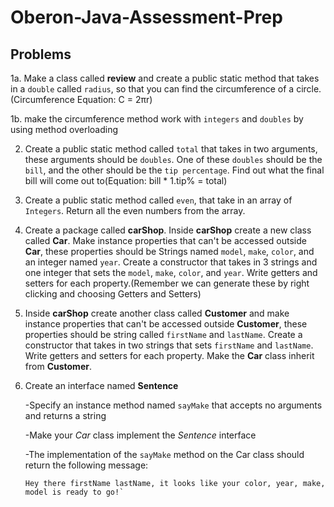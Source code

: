 # Oberon-Java-Assessment-Prep

## Problems

1a. Make a class called **review** and create a public static method that takes in a `double` called `radius`, so that you can find the circumference of a circle.
   (Circumference Equation: C = 2πr)
   
1b. make the circumference method work with `integers` and `doubles` by using method overloading

2. Create a public static method called `total` that takes in two arguments, these arguments should be `doubles`. 
   One of these `doubles` should be the `bill`, and the other should be the `tip percentage`. Find out what the final bill will come out to(Equation: bill * 1.tip% = total)


3. Create a public static method called `even`, that take in an array of `Integers`. Return all the even numbers from the array.


4. Create a package called **carShop**. Inside **carShop** create a new class called **Car**. Make instance properties that can't be accessed outside **Car**,
   these properties should be Strings named `model`, `make`, `color`, and an integer named `year`. Create a constructor that takes in 3 strings and one integer
   that sets the `model`, `make`, `color`, and `year`. Write getters and setters for each property.(Remember we can generate these by right clicking and choosing Getters and Setters)
   

5. Inside **carShop** create another class called **Customer** and make instance properties that can't be accessed outside **Customer**,
   these properties should be string called `firstName` and `lastName`. Create a constructor that takes in two strings that sets 
   `firstName` and `lastName`. Write getters and setters for each property. Make the **Car** class inherit from **Customer**.
   

6. Create an interface named **Sentence**

    -Specify an instance method named `sayMake` that accepts no arguments and returns a string

    -Make your *Car* class implement the *Sentence* interface

    -The implementation of the `sayMake` method on the Car class should return the following message: 
      ```
      Hey there firstName lastName, it looks like your color, year, make, model is ready to go!`
      ```
    

